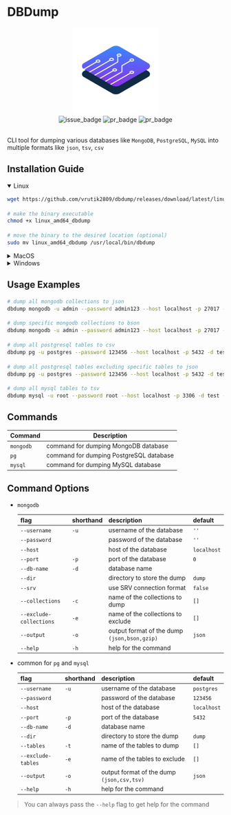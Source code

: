 # DBDump

<div align="center"><img src="./logo.png"  alt="logo" width="200" hight="200"></div>
<div align="center">
    <img src="https://img.shields.io/github/issues/vrutik2809/dbdump"  alt="issue_badge">
    <img src="https://img.shields.io/github/issues-pr/vrutik2809/dbdump?logo=git"  alt="pr_badge">
    <img src="https://img.shields.io/github/actions/workflow/status/vrutik2809/dbdump/run_tests.yml?label=GitHub%20Workflows&logo=github"  alt="pr_badge">
</div>
<br>

CLI tool for dumping various databases like `MongoDB`, `PostgreSQL`, `MySQL` into multiple formats like `json`, `tsv`, `csv`

## Installation Guide

<details open>
<summary>Linux</summary>

```bash
wget https://github.com/vrutik2809/dbdump/releases/download/latest/linux_amd64_dbdump

# make the binary executable
chmod +x linux_amd64_dbdump

# move the binary to the desired location (optional)
sudo mv linux_amd64_dbdump /usr/local/bin/dbdump
```

</details>
<details>
<summary>MacOS</summary>

```bash
curl https://github.com/vrutik2809/dbdump/releases/download/latest/darwin_amd64_dbdump

# make the binary executable
chmod +x darwin_amd64_dbdump

# move the binary to the desired location (optional)
sudo mv darwin_amd64_dbdump /usr/local/bin/dbdump
```

</details>

<details>
<summary>Windows</summary>

**Download the binary:** by clicking [here](https://github.com/vrutik2809/dbdump/releases/download/latest/windows_amd64_dbdump.exe)

</details>

## Usage Examples

```bash
# dump all mongodb collections to json
dbdump mongodb -u admin --password admin123 --host localhost -p 27017 -d test

# dump specific mongodb collections to bson
dbdump mongodb -u admin --password admin123 --host localhost -p 27017 -d test -c "users,posts" -o bson

# dump all postgresql tables to csv
dbdump pg -u postgres --password 123456 --host localhost -p 5432 -d test -o csv

# dump all postgresql tables excluding specific tables to json
dbdump pg -u postgres --password 123456 --host localhost -p 5432 -d test -e users,photos -o json

# dump all mysql tables to tsv
dbdump mysql -u root --password root --host localhost -p 3306 -d test -o tsv

```

## Commands

<!-- create a table  -->
| Command | Description |
| --- | --- |
|`mongodb`| command for dumping MongoDB database |
|`pg`| command for dumping PostgreSQL database |
|`mysql`| command for dumping MySQL database |

## Command Options

- `mongodb`

    |flag|shorthand|description|default|
    |---|---|---|---|
    |`--username`|`-u`|username of the database|`''`|
    |`--password`||password of the database|`''`|
    |`--host`||host of the database|`localhost`|
    |`--port`|`-p`|port of the database|`0`|
    |`--db-name`|`-d`|database name||
    |`--dir`||directory to store the dump|`dump`|
    |`--srv`||use SRV connection format|`false`|
    |`--collections`|`-c`|name of the collections to dump|`[]`|
    |`--exclude-collections`|`-e`|name of the collections to exclude|`[]`|
    |`--output`|`-o`|output format of the dump `(json,bson,gzip)`|`json`|
    |`--help`|`-h`|help for the command|
- common for `pg` and `mysql`

    |flag|shorthand|description|default|
    |---|---|---|---|
    |`--username`|`-u`|username of the database|`postgres`|
    |`--password`||password of the database|`123456`|
    |`--host`||host of the database|`localhost`|
    |`--port`|`-p`|port of the database|`5432`|
    |`--db-name`|`-d`|database name||
    |`--dir`||directory to store the dump|`dump`|
    |`--tables`|`-t`|name of the tables to dump|`[]`|
    |`--exclude-tables`|`-e`|name of the tables to exclude|`[]`|
    |`--output`|`-o`|output format of the dump `(json,csv,tsv)`|`json`|
    |`--help`|`-h`|help for the command|

> You can always pass the `--help` flag to get help for the command
